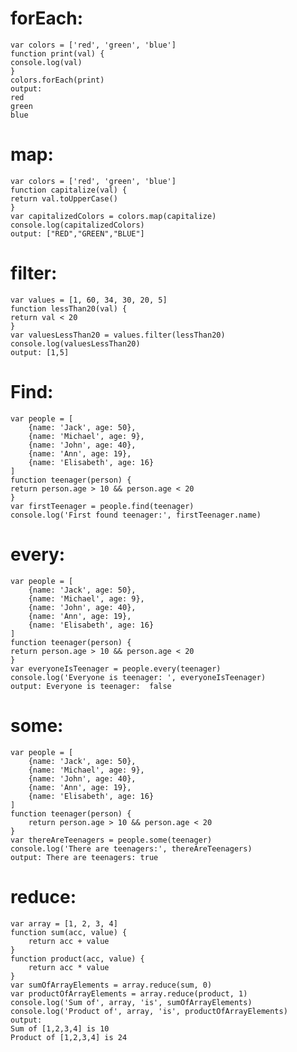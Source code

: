 # forEach:
	var colors = ['red', 'green', 'blue']
	function print(val) {
	console.log(val)
	}
	colors.forEach(print)
	output: 
    red
	green
	blue

# map:
	var colors = ['red', 'green', 'blue']
	function capitalize(val) {
	return val.toUpperCase()
	}
	var capitalizedColors = colors.map(capitalize)
	console.log(capitalizedColors)
	output: ["RED","GREEN","BLUE"]

# filter:
	var values = [1, 60, 34, 30, 20, 5]
	function lessThan20(val) {
	return val < 20
	}
	var valuesLessThan20 = values.filter(lessThan20)
	console.log(valuesLessThan20)
	output: [1,5]


# Find:
	var people = [ 
		{name: 'Jack', age: 50},
		{name: 'Michael', age: 9},
		{name: 'John', age: 40},
		{name: 'Ann', age: 19},
		{name: 'Elisabeth', age: 16}
    ]
    function teenager(person) {
    return person.age > 10 && person.age < 20
    }
    var firstTeenager = people.find(teenager)
    console.log('First found teenager:', firstTeenager.name)


# every:
    var people = [ 
		{name: 'Jack', age: 50},
		{name: 'Michael', age: 9},
		{name: 'John', age: 40},
		{name: 'Ann', age: 19},
		{name: 'Elisabeth', age: 16}
    ]
    function teenager(person) {
    return person.age > 10 && person.age < 20
    }
    var everyoneIsTeenager = people.every(teenager)
    console.log('Everyone is teenager: ', everyoneIsTeenager)
    output: Everyone is teenager:  false

# some:
    var people = [ 
		{name: 'Jack', age: 50},
		{name: 'Michael', age: 9},
		{name: 'John', age: 40},
		{name: 'Ann', age: 19},
		{name: 'Elisabeth', age: 16}
    ]   
    function teenager(person) {
        return person.age > 10 && person.age < 20
    }
    var thereAreTeenagers = people.some(teenager)
    console.log('There are teenagers:', thereAreTeenagers)
    output: There are teenagers: true

# reduce:
    var array = [1, 2, 3, 4]
    function sum(acc, value) {
        return acc + value 
    }
    function product(acc, value) {
        return acc * value
    }
    var sumOfArrayElements = array.reduce(sum, 0)
    var productOfArrayElements = array.reduce(product, 1)
    console.log('Sum of', array, 'is', sumOfArrayElements)
    console.log('Product of', array, 'is', productOfArrayElements)
    output: 
    Sum of [1,2,3,4] is 10
    Product of [1,2,3,4] is 24

